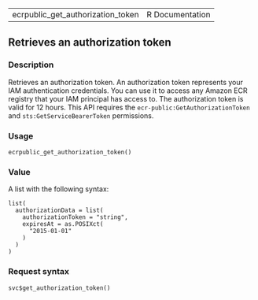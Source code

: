 <table style="width: 100%;">
<tbody>
<tr class="odd">
<td>ecrpublic_get_authorization_token</td>
<td style="text-align: right;">R Documentation</td>
</tr>
</tbody>
</table>

## Retrieves an authorization token

### Description

Retrieves an authorization token. An authorization token represents your
IAM authentication credentials. You can use it to access any Amazon ECR
registry that your IAM principal has access to. The authorization token
is valid for 12 hours. This API requires the
`ecr-public:GetAuthorizationToken` and `sts:GetServiceBearerToken`
permissions.

### Usage

    ecrpublic_get_authorization_token()

### Value

A list with the following syntax:

    list(
      authorizationData = list(
        authorizationToken = "string",
        expiresAt = as.POSIXct(
          "2015-01-01"
        )
      )
    )

### Request syntax

    svc$get_authorization_token()
